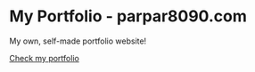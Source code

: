 # My Portfolio - parpar8090.com
My own, self-made portfolio website!

[Check my portfolio](https://parpar8090.com)
